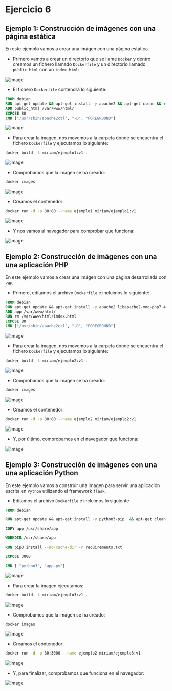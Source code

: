 # Ejercicio 6

## Ejemplo 1: Construcción de imágenes con una página estática

En este ejemplo vamos a crear una imágen con una página estática.

- Primero vamos a crear un directorio que se llame `Docker` y dentro creamos un fichero llamado `Dockerfile` y un directorio llamado `public_html` con un `index.html`:

![image](../imagenes/52.png)

- El fichero `Dockerfile` contendrá lo siguiente:

```Dockerfile
FROM debian
RUN apt-get update && apt-get install -y apache2 && apt-get clean && rm -rf /var/lib/apt/lists/*
ADD public_html /var/www/html/
EXPOSE 80
CMD ["/usr/sbin/apache2ctl", "-D", "FOREGROUND"]
```

![image](../imagenes/53.png)

- Para crear la imagen, nos movemos a la carpeta donde se encuentra el fichero `Dockerfile` y ejecutamos lo siguiente:

```bash
docker build -t miriam/ejemplo1:v1 .
```

![image](../imagenes/55.png)

- Comprobamos que la imagen se ha creado:

```bash
docker images
```

![image](../imagenes/56.png)

- Creamos el contenedor:

```bash
docker run -d -p 80:80 --name ejemplo1 miriam/ejemplo1:v1
```

![image](../imagenes/57.png)

- Y nos vamos al navegador para comprobar que funciona:

![image](../imagenes/58.png)

## Ejemplo 2: Construcción de imágenes con una una aplicación PHP

En este ejemplo vamos a crear una imágen con una página desarrollada con `PHP`.

- Primero, editamos el archivo `Dockerfile` e incluimos lo siguiente:

```Dockerfile
FROM debian
RUN apt-get update && apt-get install -y apache2 libapache2-mod-php7.4 php7.4 && apt-get clean && rm -rf /var/lib/apt/lists/*
ADD app /var/www/html/
RUN rm /var/www/html/index.html
EXPOSE 80
CMD ["/usr/sbin/apache2ctl", "-D", "FOREGROUND"]
```

![image](../imagenes/59.png)

- Para crear la imagen, nos movemos a la carpeta donde se encuentra el fichero `Dockerfile` y ejecutamos lo siguiente:

```bash
docker build -t miriam/ejemplo2:v1 .
```

![image](../imagenes/60.png)

- Comprobamos que la imagen se ha creado:

```bash
docker images
```

![image](../imagenes/61.png)

- Creamos el contenedor:

```bash
docker run -d -p 80:80 --name ejemplo2 miriam/ejemplo2:v1
```

![image](../imagenes/62.png)

- Y, por último, comprobamos en el navegador que funciona:

![image](../imagenes/63.png)

## Ejemplo 3: Construcción de imágenes con una una aplicación Python

En este ejemplo vamos a construir una imagen para servir una aplicación escrita en `Python` utilizando el framework `flask`.

- Editamos el archivo `Dockerfile` e incluimos lo siguiente:

```dockerfile
FROM debian

RUN apt-get update && apt-get install -y python3-pip  && apt-get clean && rm -rf /var/lib/apt/lists/*

COPY app /usr/share/app

WORKDIR /usr/share/app

RUN pip3 install --no-cache-dir -r requirements.txt

EXPOSE 3000

CMD [ "python3", "app.py"]
```

![image](../imagenes/64.png)

- Para crear la imagen ejecutamos:

```bash
docker build -t miriam/ejemplo3:v1 .
```

![image](../imagenes/65.png)

- Comprobamos que la imagen se ha creado:

```bash
docker images
```

![image](../imagenes/66.png)

- Creamos el contenedor:

```bash
docker run -d -p 80:3000 --name ejemplo2 miriam/ejemplo3:v1
```

![image](../imagenes/67.png)

- Y, para finalizar, comprobamos que funciona en el navegador:

![image](../imagenes/68.png)
